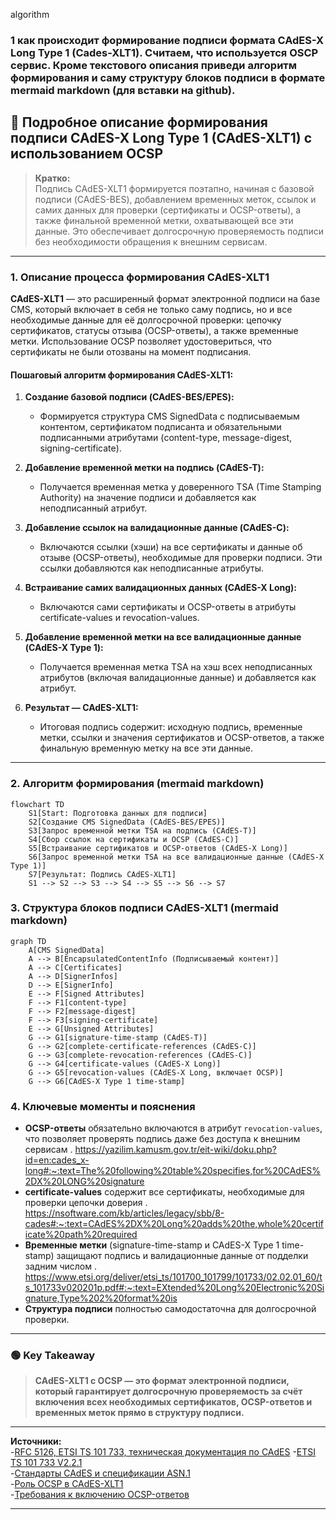 algorithm
### 1 как происходит формирование подписи формата CAdES-X Long Type 1 (Cades-XLT1). Считаем, что используется OSCP сервис. Кроме текстового описания приведи алгоритм формирования и саму структуру блоков подписи в формате mermaid markdown (для вставки на github).

## 📄 Подробное описание формирования подписи CAdES-X Long Type 1 (CAdES-XLT1) с использованием OCSP

> **Кратко:**  
> Подпись CAdES-XLT1 формируется поэтапно, начиная с базовой подписи (CAdES-BES), добавлением временных меток, ссылок и самих данных для проверки (сертификаты и OCSP-ответы), а также финальной временной метки, охватывающей все эти данные. Это обеспечивает долгосрочную проверяемость подписи без необходимости обращения к внешним сервисам.

---

### 1. Описание процесса формирования CAdES-XLT1

**CAdES-XLT1** — это расширенный формат электронной подписи на базе CMS, который включает в себя не только саму подпись, но и все необходимые данные для её долгосрочной проверки: цепочку сертификатов, статусы отзыва (OCSP-ответы), а также временные метки. Использование OCSP позволяет удостовериться, что сертификаты не были отозваны на момент подписания.

#### **Пошаговый алгоритм формирования CAdES-XLT1:**

1. **Создание базовой подписи (CAdES-BES/EPES):**
   - Формируется структура CMS SignedData с подписываемым контентом, сертификатом подписанта и обязательными подписанными атрибутами (content-type, message-digest, signing-certificate).

2. **Добавление временной метки на подпись (CAdES-T):**
   - Получается временная метка у доверенного TSA (Time Stamping Authority) на значение подписи и добавляется как неподписанный атрибут.

3. **Добавление ссылок на валидационные данные (CAdES-C):**
   - Включаются ссылки (хэши) на все сертификаты и данные об отзыве (OCSP-ответы), необходимые для проверки подписи. Эти ссылки добавляются как неподписанные атрибуты.

4. **Встраивание самих валидационных данных (CAdES-X Long):**
   - Включаются сами сертификаты и OCSP-ответы в атрибуты certificate-values и revocation-values.

5. **Добавление временной метки на все валидационные данные (CAdES-X Type 1):**
   - Получается временная метка TSA на хэш всех неподписанных атрибутов (включая валидационные данные) и добавляется как атрибут.

6. **Результат — CAdES-XLT1:**
   - Итоговая подпись содержит: исходную подпись, временные метки, ссылки и значения сертификатов и OCSP-ответов, а также финальную временную метку на все эти данные.

---

### 2. Алгоритм формирования (mermaid markdown)

```mermaid
flowchart TD
    S1[Start: Подготовка данных для подписи]
    S2[Создание CMS SignedData (CAdES-BES/EPES)]
    S3[Запрос временной метки TSA на подпись (CAdES-T)]
    S4[Сбор ссылок на сертификаты и OCSP (CAdES-C)]
    S5[Встраивание сертификатов и OCSP-ответов (CAdES-X Long)]
    S6[Запрос временной метки TSA на все валидационные данные (CAdES-X Type 1)]
    S7[Результат: Подпись CAdES-XLT1]
    S1 --> S2 --> S3 --> S4 --> S5 --> S6 --> S7
```


### 3. Структура блоков подписи CAdES-XLT1 (mermaid markdown)

```mermaid
graph TD
    A[CMS SignedData]
    A --> B[EncapsulatedContentInfo (Подписываемый контент)]
    A --> C[Certificates]
    A --> D[SignerInfos]
    D --> E[SignerInfo]
    E --> F[Signed Attributes]
    F --> F1[content-type]
    F --> F2[message-digest]
    F --> F3[signing-certificate]
    E --> G[Unsigned Attributes]
    G --> G1[signature-time-stamp (CAdES-T)]
    G --> G2[complete-certificate-references (CAdES-C)]
    G --> G3[complete-revocation-references (CAdES-C)]
    G --> G4[certificate-values (CAdES-X Long)]
    G --> G5[revocation-values (CAdES-X Long, включает OCSP)]
    G --> G6[CAdES-X Type 1 time-stamp]
```

### 4. Ключевые моменты и пояснения

- **OCSP-ответы** обязательно включаются в атрибут `revocation-values`, что позволяет проверять подпись даже без доступа к внешним сервисам . https://yazilim.kamusm.gov.tr/eit-wiki/doku.php?id=en:cades_x-long#:~:text=The%20following%20table%20specifies,for%20CAdES%2DX%20LONG%20signature
- **certificate-values** содержит все сертификаты, необходимые для проверки цепочки доверия . https://nsoftware.com/kb/articles/legacy/sbb/8-cades#:~:text=CAdES%2DX%20Long%20adds%20the,whole%20certificate%20path%20required
- **Временные метки** (signature-time-stamp и CAdES-X Type 1 time-stamp) защищают подпись и валидационные данные от подделки задним числом . https://www.etsi.org/deliver/etsi_ts/101700_101799/101733/02.02.01_60/ts_101733v020201p.pdf#:~:text=EXtended%20Long%20Electronic%20Signature,Type%202%20format%20is
- **Структура подписи** полностью самодостаточна для долгосрочной проверки.

---

### 🟢 **Key Takeaway**

> **CAdES-XLT1 с OCSP — это формат электронной подписи, который гарантирует долгосрочную проверяемость за счёт включения всех необходимых сертификатов, OCSP-ответов и временных меток прямо в структуру подписи.**

---

**Источники:**  
-[RFC 5126, ETSI TS 101 733, техническая документация по CAdES](https://datatracker.ietf.org/doc/html/rfc5126#:~:text=e%20Validation%20Data%20References)
-[ETSI TS 101 733 V2.2.1](https://www.etsi.org/deliver/etsi_ts/101700_101799/101733/02.02.01_60/ts_101733v020201p.pdf#:~:text=EXtended%20Long%20Electronic%20Signature,Type%202%20format%20is)  
-[Стандарты CAdES и спецификации ASN.1](https://nsoftware.com/kb/articles/legacy/sbb/8-cades#:~:text=CAdES%2DX%20Long%20adds%20the,whole%20certificate%20path%20required)  
-[Роль OCSP в CAdES-XLT1](https://yazilim.kamusm.gov.tr/eit-wiki/doku.php?id=en:cades_x-long#:~:text=The%20following%20table%20specifies,for%20CAdES%2DX%20LONG%20signature)  
-[Требования к включению OCSP-ответов](https://yazilim.kamusm.gov.tr/eit-wiki/doku.php?id=en:cades_x-long#:~:text=and%20OCSP%20responses%20for,a%20long%20period%20of)

---
